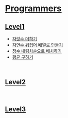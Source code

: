 # [Programmers](https://programmers.co.kr/learn/challenges)

## [Level1](./programmers/Lv1/)
- [자릿수 더하기](./programmers/Lv1/add_digits.py)
- [자연수 뒤집어 배열로 만들기](./programmers/Lv1/reverse_array.py)
- [정수 내림차순으로 배치하기](./programmers/Lv1/place_desc.py)
- [평균 구하기](./programmers/Lv1/get_mean.py)
<br>
  
## [Level2](./programmers/Lv2/)
<br>

## [Level3](./programmers/Lv3/)
<br>